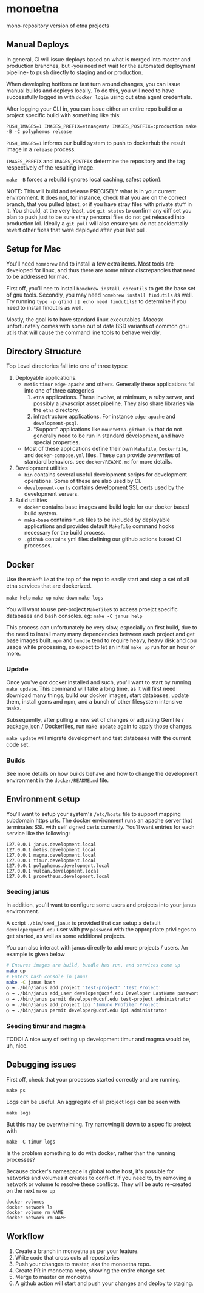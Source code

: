 # monoetna

mono-repository version of etna projects

## Manual Deploys

In general, CI will issue deploys based on what is merged into master and production
branches, but -you need not wait for the automated deployment pipeline- to push directly
to staging and or production.

When developing hotfixes or fast turn around changes, you can issue manual builds and
deploys locally.  To do this, you will need to have successfully logged in with `docker login`
using out etna agent credentials.

After logging your CLI in, you can issue either an entire repo build or a project
specific build with something like this:

```
PUSH_IMAGES=1 IMAGES_PREFIX=etnaagent/ IMAGES_POSTFIX=:production make -B -C polyphemus release
```

`PUSH_IMAGES=1` informs our build system to push to dockerhub the result image in a `release` process.

`IMAGES_PREFIX` and `IMAGES_POSTFIX` determine the repository and the tag respectively of the resulting image.

`make -B` forces a rebuild (ignores local caching, safest option).

NOTE:  This will build and release PRECISELY what is in your current environment.  It does not, for instance,
check that you are on the correct branch, that you pulled latest, or if you have stray files with private
stuff in it.  You should, at the very least, use `git status` to confirm any diff set you plan to push just to be
sure stray personal files do not get released into production lol.  Ideally a `git pull` will also
ensure you do not accidentally revert other fixes that were deployed after your last pull.

## Setup for Mac

You'll need `homebrew` and to install a few extra items. Most tools are developed for linux, and thus
there are some minor discrepancies that need to be addressed for mac.

First off, you'll nee to install `homebrew install coreutils` to get the base set of gnu tools.
Secondly, you may need `homebrew install findutils` as well. Try running `type -p gfind || echo need findutils!` to determine
if you need to install findutils as well.

Mostly, the goal is to have standard linux executables.  Macosx unfortunately comes with some out of date BSD variants
of common gnu utils that will cause the command line tools to behave weirdly.

## Directory Structure

Top Level directories fall into one of three types:

1. Deployable applications.
   - `metis` `timur` `edge-apache` and others. Generally these applications fall into one of three categories
     1. `etna` applications. These involve, at minimum, a ruby server, and possibly a javascript asset pipeline. They also share libraries via the `etna` directory.
     2. infrastructure applications. For instance `edge-apache` and `development-psql`.
     3. "Support" applications like `mountetna.github.io` that do not generally need to be run in standard development, and have special properties.
   - Most of these applications define their own `Makefile`, `Dockerfile`, and `docker-compose.yml` files. These
     can provide overwrites of standard behaviors. see `docker/README.md` for more details.
2. Development utilities
   - `bin` contains several useful development scripts for development operations. Some of these are also used by CI.
   - `development-certs` contains development SSL certs used by the development servers.
3. Build utilities
   - `docker` contains base images and build logic for our docker based build system.
   - `make-base` contains `*.mk` files to be included by deployable applications and provides default `Makefile` command hooks necessary for the build process.
   - `.github` contains yml files defining our github actions based CI processes.

## Docker

Use the `Makefile` at the top of the repo to easily start and stop a set of all etna services that are dockerized.

`make help`
`make up`
`make down`
`make logs`

You will want to use per-project `Makefile`s to access proejct specific databases and bash consoles. eg: `make -C janus help`

This process can unfortunately be very slow, especially on first build, due to the need to install many many dependencies
between each project and get base images built.  `npm` and `bundle` tend to require heavy, heavy disk and cpu usage
while processing, so expect to let an initial `make up` run for an hour or more.

### Update

Once you've got docker installed and such, you'll want to start by running `make update`.  This command will take a long time,
as it will first need download many things, build our docker images, start databases, update them, install gems and npm,
and a bunch of other filesystem intensive tasks.

Subsequently, after pulling a new set of changes or adjusting Gemfile / package.json / Dockerfiles, run `make update` again
to apply those changes.

`make update` will migrate development and test databases with the current code set.

### Builds

See more details on how builds behave and how to change the development environment in the `docker/README.md` file.

## Environment setup

You'll want to setup your system's `/etc/hosts` file to support mapping subdomain https urls. The docker
environment runs an apache server that terminates SSL with self signed certs currently. You'll want entries for
each service like the following:

```
127.0.0.1 janus.development.local
127.0.0.1 metis.development.local
127.0.0.1 magma.development.local
127.0.0.1 timur.development.local
127.0.0.1 polyphemus.development.local
127.0.0.1 vulcan.development.local
127.0.0.1 prometheus.development.local
```

### Seeding janus

In addition, you'll want to configure some users and projects into your janus environment.

A script `./bin/seed_janus` is provided that can setup a default `developer@ucsf.edu` user with pw `password` with
the appropriate privileges to get started, as well as some additional projects.

You can also interact with janus directly to add more projects / users. An example is given below

```bash
# Ensures images are build, bundle has run, and services come up
make up
# Enters bash console in janus
make -C janus bash
○ → ./bin/janus add_project 'test-project' 'Test Project'
○ → ./bin/janus add_user developer@ucsf.edu Developer LastName password
○ → ./bin/janus permit developer@ucsf.edu test-project administrator
○ → ./bin/janus add_project ipi 'Immuno Profiler Project'
○ → ./bin/janus permit developer@ucsf.edu ipi administrator
```

### Seeding timur and magma
TODO!  A nice way of setting up development timur and magma would be, uh, nice.

## Debugging issues

First off, check that your processes started correctly and are running.

```
make ps
```

Logs can be useful. An aggregate of all project logs can be seen with

```
make logs
```

But this may be overwhelming. Try narrowing it down to a specific project with

```
make -C timur logs
```

Is the problem something to do with docker, rather than the running processes?

Because docker's namespace is global to the host, it's possible for networks and volumes it creates to conflict.
If you need to, try removing a network or volume to resolve these conflicts. They will be auto re-created on the next `make up`

```
docker volumes
docker network ls
docker volume rm NAME
docker network rm NAME
```

## Workflow

1. Create a branch in monoetna as per your feature.
2. Write code that cross cuts all repositories
3. Push your changes to master, aka the monoetna repo.
4. Create PR in monoetna repo, showing the entire change set
5. Merge to master on monoetna
6. A github action will start and push your changes and deploy to staging.

